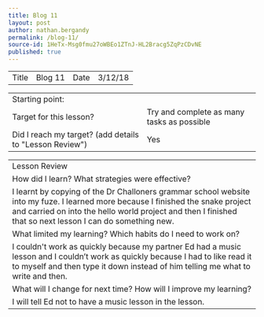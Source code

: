 ```yaml
---
title: Blog 11
layout: post
author: nathan.bergandy
permalink: /blog-11/
source-id: 1HeTx-Msg0fmu27oWBEo1ZTnJ-HL2Bracg5ZqPzCDvNE
published: true
---
```

<table>
  <tr>
    <td>Title</td>
    <td>Blog 11</td>
    <td>Date</td>
    <td>3/12/18</td>
  </tr>
</table>


<table>
  <tr>
    <td>Starting point:</td>
    <td></td>
  </tr>
  <tr>
    <td>Target for this lesson?</td>
    <td>Try and complete as many tasks as possible </td>
  </tr>
  <tr>
    <td>Did I reach my target? 
(add details to "Lesson Review")</td>
    <td> Yes </td>
  </tr>
</table>


<table>
  <tr>
    <td>Lesson Review</td>
  </tr>
  <tr>
    <td>How did I learn? What strategies were effective? </td>
  </tr>
  <tr>
    <td>I learnt by copying of the Dr Challoners grammar school website into my fuze.
I learned more because I finished the snake project and carried on into the hello world project and then I finished that so next lesson I can do something new.</td>
  </tr>
  <tr>
    <td>What limited my learning? Which habits do I need to work on? </td>
  </tr>
  <tr>
    <td>I couldn't work as quickly because my partner Ed  had a music lesson and I couldn’t work as quickly because I had to like read it to myself and then type it down instead of him telling me what to write and then.</td>
  </tr>
  <tr>
    <td>What will I change for next time? How will I improve my learning?</td>
  </tr>
  <tr>
    <td> I will tell Ed not to have a music lesson in the lesson.</td>
  </tr>
</table>


